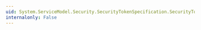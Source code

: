 ```yaml
---
uid: System.ServiceModel.Security.SecurityTokenSpecification.SecurityToken
internalonly: False
---
```

